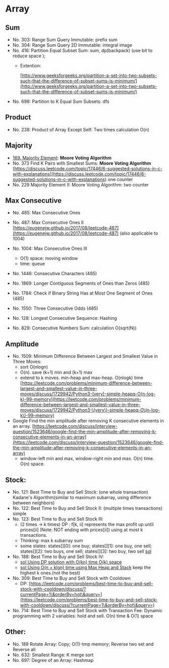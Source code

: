 # Array

## Sum

* No. 303: Range Sum Query Immutable: prefix sum
* No. 304: Range Sum Query 2D Immutable: integral image
* No. 416: Partition Equal Subset Sum: sum, dp(backpack) (use bit to reduce space );
  *   Extention:

      [http://www.geeksforgeeks.org/partition-a-set-into-two-subsets-such-that-the-difference-of-subset-sums-is-minimum/](http://www.geeksforgeeks.org/partition-a-set-into-two-subsets-such-that-the-difference-of-subset-sums-is-minimum/)
* No. 698: Partition to K Equal Sum Subsets: dfs

## Product

* No. 238: Product of Array Except Self: Two times calculation O(n)

## Majority

* [169. Majority Element](https://leetcode.com/problems/majority-element/): **Moore Voting Algorithm**
* No. 373 Find K Pairs with Smallest Sums: **Moore Voting Algorithm** [https://discuss.leetcode.com/topic/17446/6-suggested-solutions-in-c-with-explanations](https://discuss.leetcode.com/topic/17446/6-suggested-solutions-in-c-with-explanations) one counter
* No. 229 Majority Element II: Moore Voting Algorithm: two counter

## Max Consecutive&#x20;

* No. 485: Max Consecutive Ones
* No. 487: Max Consecutive Ones II [https://eugenejw.github.io/2017/08/leetcode-487](https://eugenejw.github.io/2017/08/leetcode-487) (also applicable to 1004)
*   No. 1004: Max Consecutive Ones III

    * O(1) space: moving window
    * time: queue


* No. 1446: Consecutive Characters (485)
* No. 1869: Longer Contiguous Segments of Ones than Zeros (485)
* No. 1784: Check if Binary String Has at Most One Segment of Ones (485)
* No. 1550: Three Consecutive Odds (485)



* No. 128: Longest Consecutive Sequence: Hashing
* No. 829: Consecutive Numbers Sum: calculation O(sqrt(N))

## Amplitude

* &#x20;No. 1509: Minimum Difference Between Largest and Smallest Value in Three Moves:&#x20;
  * sort O(nlogn)
  * O(n). save (k+1) min and (k+1) max
  * extend to k moves. min-heap and max-heap. O(nlogk) time [https://leetcode.com/problems/minimum-difference-between-largest-and-smallest-value-in-three-moves/discuss/1729942/Python3-(very)-simple-heapq-O(n-log-k)-99-memory](https://leetcode.com/problems/minimum-difference-between-largest-and-smallest-value-in-three-moves/discuss/1729942/Python3-\(very\)-simple-heapq-O\(n-log-k\)-99-memory)
* Google Find the min amplitude after removing K consecutive elements in an array. [https://leetcode.com/discuss/interview-question/1523646/google-find-the-min-amplitude-after-removing-k-consecutive-elements-in-an-array](https://leetcode.com/discuss/interview-question/1523646/google-find-the-min-amplitude-after-removing-k-consecutive-elements-in-an-array)
  * window-left min and max, window-right min and max. O(n) time. O(n) space.



## Stock:

* No. 121: Best Time to Buy and Sell Stock: (one whole transaction) Kadane's Algorithm(similar to maximum subarray, using difference between neighbors)
* No. 122: Best Time to Buy and Sell Stock II: (multiple times transactions) simple
* No. 123: Best Time to Buy and Sell Stock III:&#x20;
  * (2 times -> k times) DP : f\[k, ii] represents the max profit up until prices\[ii] (Note: NOT ending with prices\[ii]) using at most k transactions.&#x20;
  * Thinking: max k subarray sum
  * some states: states\[]\[0]: one buy; states\[]\[1]: one buy, one sell; states\[]\[2]: two buys, one sell; states\[]\[3]: two buy, two sell [sol](https://discuss.leetcode.com/topic/19750/my-c-solution-o-n-time-o-1-space-8ms)
* No. 188: Best Time to Buy and Sell Stock IV:&#x20;
  * [sol Using DP solution with O(kn) time O(k) space](https://discuss.leetcode.com/topic/12250/share-my-c-dp-solution-with-o-kn-time-o-k-space-10ms)
  * [sol Using O(n + klgn) time using Max Heap and Stack](https://discuss.leetcode.com/topic/9522/c-solution-with-o-n-klgn-time-using-max-heap-and-stack) keep the highest k ones.(not the best)  &#x20;
* No. 309: Best Time to Buy and Sell Stock with Cooldown
  * DP: [https://leetcode.com/problems/best-time-to-buy-and-sell-stock-with-cooldown/discuss/?currentPage=1\&orderBy=hot\&query=](https://leetcode.com/problems/best-time-to-buy-and-sell-stock-with-cooldown/discuss/?currentPage=1\&orderBy=hot\&query=)
*   No. 714: Best Time to Buy and Sell Stock with Transaction Fee: Dynamic programming with 2 variables: hold and sell. O(n) time & O(1) space









## Other:

* No. 189 Rotate Array: Copy; O(1)-tmp memory; Reverse two set and Reverse all
* No. 632: Smallest Range: K merge sort
* No. 697: Degree of an Array: Hashmap
